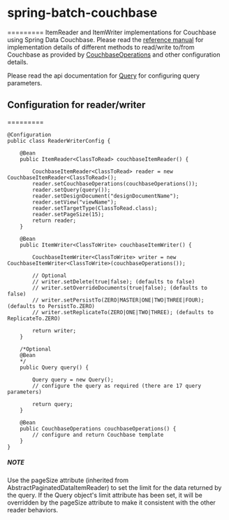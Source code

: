 # spring-batch-couchbase
=========
ItemReader and ItemWriter implementations for Couchbase using Spring Data Couchbase. Please read the [reference manual] for implementation details of
different methods to read/write to/from Couchbase as provided by [CouchbaseOperations] and other configuration details.

Please read the api documentation for [Query] for configuring query parameters.

## Configuration for reader/writer
=========
```
@Configuration
public class ReaderWriterConfig {

	@Bean
	public ItemReader<ClassToRead> couchbaseItemReader() {
	
	    CouchbaseItemReader<ClassToRead> reader = new CouchbaseItemReader<ClassToRead>();
	    reader.setCouchbaseOperations(couchbaseOperations());
	    reader.setQuery(query());
	    reader.setDesignDocument("designDocumentName");
	    reader.setView("viewName");
	    reader.setTargetType(ClassToRead.class);
	    reader.setPageSize(15);
	    return reader;
	}
	
	@Bean
	public ItemWriter<ClassToWrite> couchbaseItemWriter() {
	
		CouchbaseItemWriter<ClassToWrite> writer = new CouchbaseItemWriter<ClassToWrite>(couchbaseOperations());
		
		// Optional
		// writer.setDelete(true|false); (defaults to false)
		// writer.setOverrideDocuments(true|false); (defaults to false)
		// writer.setPersistTo(ZERO|MASTER|ONE|TWO|THREE|FOUR); (defaults to PersistTo.ZERO)
		// writer.setReplicateTo(ZERO|ONE|TWO|THREE); (defaults to ReplicateTo.ZERO)
		
	    return writer;
	}
	 
	/*Optional
	@Bean
	*/
	public Query query() {
	     
	    Query query = new Query();
	    // configure the query as required (there are 17 query parameters)
	     
	    return query;
	}
	 
	@Bean
	public CouchbaseOperations couchbaseOperations() {
	    // configure and return Couchbase template
	}
}
```

##### NOTE
Use the pageSize attribute (inherited from AbstractPaginatedDataItemReader) to set the limit for the data returned by the query.
If the Query object's limit attribute has been set, it will be overridden by the pageSize attribute to make it consistent with the other reader behaviors.

[reference manual]:http://docs.spring.io/spring-data/couchbase/docs/1.1.1.RELEASE/reference/html/
[CouchbaseOperations]:http://docs.spring.io/spring-data/couchbase/docs/1.1.1.RELEASE/api/org/springframework/data/couchbase/core/CouchbaseOperations.html
[Query]:http://www.couchbase.com/autodocs/couchbase-java-client-1.4.3/index.html?com/couchbase/client/protocol/views/Query.html